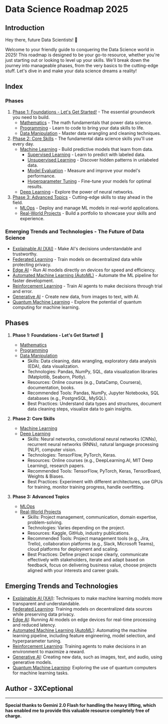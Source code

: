 # Data Science Roadmap 2025

## Introduction

Hey there, future Data Scientists! 👋

Welcome to your friendly guide to conquering the Data Science world in 2025! This roadmap is designed to be your go-to resource, whether you're just starting out or looking to level up your skills. We'll break down the journey into manageable phases, from the very basics to the cutting-edge stuff. Let's dive in and make your data science dreams a reality!

## Index

### Phases
1. [Phase 1: Foundations - Let's Get Started!](#phase-1-foundations---lets-get-started-rocket) - The essential groundwork you need to build.
    - [Mathematics](#mathematics---math-is-your-superpower-superhero_woman) - The math fundamentals that power data science.
    - [Programming](#programming---code-your-way-to-data-mastery-computer) - Learn to code to bring your data skills to life.
    - [Data Manipulation](#data-manipulation---taming-the-data-beast-lion) - Master data wrangling and cleaning techniques.
2. [Phase 2: Core Skills](#phase-2-core-skills) - The fundamental data science skills you'll use every day.
    - [Machine Learning](#machine-learning-where-the-magic-happens-sparkles) - Build predictive models that learn from data.
        - [Supervised Learning](#supervised-learning-learning-with-a-teacher-apple) - Learn to predict with labeled data.
        - [Unsupervised Learning](#unsupervised-learning-finding-patterns-without-a-teacher-person_raising_hand_woman-detective) - Discover hidden patterns in unlabeled data.
        - [Model Evaluation](#model-evaluation-are-we-winning-yet-trophy) - Measure and improve your model's performance.
        - [Hyperparameter Tuning](#hyperparameter-tuning-making-your-models-sing-notes) - Fine-tune your models for optimal results.
    - [Deep Learning](#deep-learning-for-data-science-lets-get-advanced-rocket-1) - Explore the power of neural networks.
3. [Phase 3: Advanced Topics](#phase-3-advanced-topics) - Cutting-edge skills to stay ahead in the field.
    - [MLOps](#mlops-making-models-work-in-the-real-world-gear---no-more-lab-rats-test_tubeearth) - Deploy and manage ML models in real-world applications.
    - [Real-World Projects](#real-world-projects-your-data-science-portfolio-starter-pack-briefcase---show-the-world-what-you-can-do-earth) - Build a portfolio to showcase your skills and experience.
### Emerging Trends and Technologies - The Future of Data Science
- [Explainable AI (XAI)](#explainable-ai-xai---making-ai-transparent-and-trustworthy-light_bulb) - Make AI's decisions understandable and trustworthy.
- [Federated Learning](#federated-learning-collaborative-learning-data-privacy-first-people_holding_hands) - Train models on decentralized data while protecting privacy.
- [Edge AI](#edge-ai-ai-closer-to-the-action-pushpin) - Run AI models directly on devices for speed and efficiency.
- [Automated Machine Learning (AutoML)](#automated-machine-learning-automl---ai-for-ai-robot_face) - Automate the ML pipeline for faster development.
- [Reinforcement Learning](#reinforcement-learning-learning-through-interaction-video_game_controller) - Train AI agents to make decisions through trial and error.
- [Generative AI](#generative-ai-unleashing-ais-creative-potential-artist_palette) - Create new data, from images to text, with AI.
- [Quantum Machine Learning](#quantum-machine-learning-the-future-is-quantum-atom) - Explore the potential of quantum computing for machine learning.

## Phases

1.  **Phase 1: Foundations - Let's Get Started!** 🚀
    *   [Mathematics](foundations-mathematics.md)
    *   [Programming](foundations-programming.md)
    *   [Data Manipulation](foundations-data-manipulation.md)
        *   Skills: Data cleaning, data wrangling, exploratory data analysis (EDA), data visualization.
        *   Technologies: Pandas, NumPy, SQL, data visualization libraries (Matplotlib, Seaborn, Plotly).
        *   Resources: Online courses (e.g., DataCamp, Coursera), documentation, books.
        *   Recommended Tools: Pandas, NumPy, Jupyter Notebooks, SQL databases (e.g., PostgreSQL, MySQL).
        *   Best Practices: Understand data types and structures, document data cleaning steps, visualize data to gain insights.

2.  **Phase 2: Core Skills**
    *   [Machine Learning](core-skills-machine-learning.md)
    *   [Deep Learning](core-skills-deep-learning.md)
        *   Skills: Neural networks, convolutional neural networks (CNNs), recurrent neural networks (RNNs), natural language processing (NLP), computer vision.
        *   Technologies: TensorFlow, PyTorch, Keras.
        *   Resources: Online courses (e.g., DeepLearning.AI, MIT Deep Learning), research papers.
        *   Recommended Tools: TensorFlow, PyTorch, Keras, TensorBoard, Weights & Biases.
        *   Best Practices: Experiment with different architectures, use GPUs for training, monitor training progress, handle overfitting.

3.  **Phase 3: Advanced Topics**
    *   [MLOps](advanced-topics-mlops.md)
    *   [Real-World Projects](advanced-topics-real-world-projects.md)
        *   Skills: Project management, communication, domain expertise, problem-solving.
        *   Technologies: Varies depending on the project.
        *   Resources: Kaggle, GitHub, industry publications.
        *   Recommended Tools: Project management tools (e.g., Jira, Trello), collaboration platforms (e.g., Slack, Microsoft Teams), cloud platforms for deployment and scaling.
        *   Best Practices: Define project scope clearly, communicate effectively with stakeholders, iterate and adapt based on feedback, focus on delivering business value, choose projects aligned with your interests and career goals.

## Emerging Trends and Technologies

*   [Explainable AI (XAI)](emerging-trends-xai.md): Techniques to make machine learning models more transparent and understandable.
*   [Federated Learning](emerging-trends-federated-learning.md): Training models on decentralized data sources while preserving data privacy.
*   [Edge AI](emerging-trends-edge-ai.md): Running AI models on edge devices for real-time processing and reduced latency.
*   [Automated Machine Learning (AutoML)](emerging-trends-automl.md): Automating the machine learning pipeline, including feature engineering, model selection, and hyperparameter tuning.
*   [Reinforcement Learning](emerging-trends-reinforcement-learning.md): Training agents to make decisions in an environment to maximize a reward.
*   [Generative AI](emerging-trends-generative-ai.md): Creating new data, such as images, text, and audio, using generative models.
*   [Quantum Machine Learning](emerging-trends-quantum-ml.md): Exploring the use of quantum computers for machine learning tasks.

## Author - 3XCeptional

---
**Special thanks to Gemini 2.0 Flash for handling the heavy lifting, which has enabled me to provide this valuable resource completely free of charge.**
